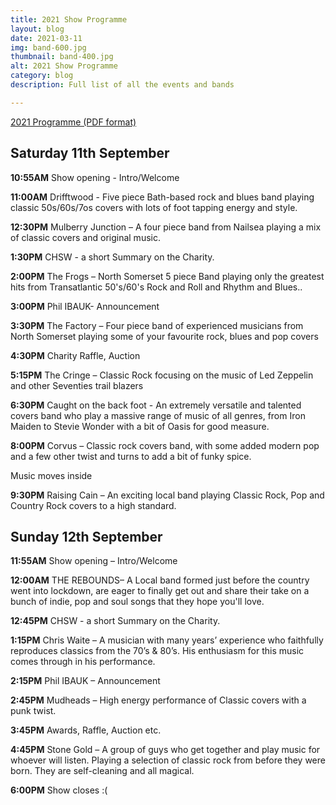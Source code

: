 ```yaml
---
title: 2021 Show Programme
layout: blog
date: 2021-03-11
img: band-600.jpg
thumbnail: band-400.jpg
alt: 2021 Show Programme
category: blog
description: Full list of all the events and bands

---
```


 <a href="{{ site.baseurl }}/img/blog/programme2021.pdf" target="_blank">2021 Programme (PDF format)</a>

## Saturday 11th September

**10:55AM** Show opening - Intro/Welcome

**11:00AM** Drifftwood - Five piece Bath-based rock and blues band playing classic 50s/60s/7os covers with lots of foot tapping energy and style.

**12:30PM** Mulberry Junction – A four piece band from Nailsea playing a mix of classic covers and original music.

**1:30PM** CHSW - a short Summary on the Charity.

**2:00PM** The Frogs – North Somerset 5 piece Band playing only the greatest hits from Transatlantic 50's/60's Rock and Roll and Rhythm and Blues..

**3:00PM** Phil IBAUK- Announcement

**3:30PM** The Factory – Four piece band of experienced musicians from North Somerset playing some of your favourite rock, blues and pop covers

**4:30PM** Charity Raffle,  Auction

**5:15PM** The Cringe – Classic Rock focusing on the music of Led Zeppelin and other Seventies trail blazers

**6:30PM** Caught on the back foot - An extremely versatile and talented covers band who play a massive range of music of all genres, from Iron Maiden to Stevie Wonder with a bit of Oasis for good measure. 

**8:00PM** Corvus – Classic rock covers band, with some added modern pop and a few other twist and turns to add a bit of funky spice.

Music moves inside

**9:30PM** Raising Cain – An exciting local band playing Classic Rock, Pop and Country Rock covers to a high standard.

## Sunday 12th September

**11:55AM** Show opening – Intro/Welcome
	
**12:00AM** THE REBOUNDS– A Local band formed just before the country went into lockdown, are eager to finally get out and share their take on a bunch of indie, pop and soul songs that they hope you'll love.

**12:45PM** CHSW - a short Summary on the Charity.
	
**1:15PM** Chris Waite – A musician with many years’ experience who faithfully reproduces classics from the 70’s & 80’s. His enthusiasm for this music comes through in his performance.

**2:15PM** Phil IBAUK – Announcement

**2:45PM** Mudheads – High energy performance of Classic covers with a punk twist.
	
**3:45PM** Awards, Raffle, Auction etc.

**4:45PM** Stone Gold – A group of guys who get together and play music for whoever will listen. Playing a selection of classic rock from before they were born. They are self-cleaning and all magical.
	
**6:00PM** Show closes :(
